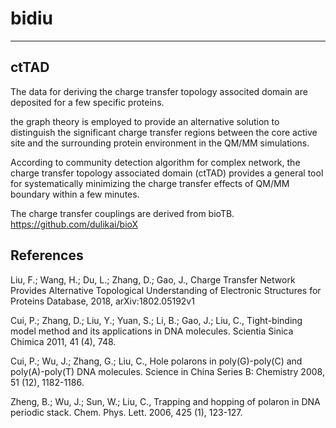 # bidiu

----

ctTAD
----
The data for deriving the charge transfer topology associted domain are deposited for a few specific proteins.  


the graph theory is employed to provide an alternative solution to distinguish 
the significant charge transfer regions between the core active site and the surrounding protein environment in the QM/MM simulations. 

According to community detection algorithm for complex network, the charge transfer topology associated domain (ctTAD) 
provides a general tool for systematically minimizing the charge transfer effects of QM/MM boundary within a few minutes.


The charge transfer couplings are derived from bioTB. https://github.com/dulikai/bioX

References
----

Liu, F.; Wang, H.; Du, L.; Zhang, D.; Gao, J., Charge Transfer Network Provides Alternative Topological Understanding  of Electronic Structures for Proteins Database, 2018, arXiv:1802.05192v1

Cui, P.; Zhang, D.; Liu, Y.; Yuan, S.; Li, B.; Gao, J.; Liu, C., Tight-binding model method and its applications in DNA molecules. Scientia Sinica Chimica 2011, 41 (4), 748.  

Cui, P.; Wu, J.; Zhang, G.; Liu, C., Hole polarons in poly(G)-poly(C) and poly(A)-poly(T) DNA molecules. Science in China Series B: Chemistry 2008, 51 (12), 1182-1186.  

Zheng, B.; Wu, J.; Sun, W.; Liu, C., Trapping and hopping of polaron in DNA periodic stack. Chem. Phys. Lett. 2006, 425 (1), 123-127.  

